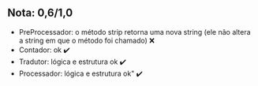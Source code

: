 ## Nota: 0,6/1,0

- PreProcessador: o método strip retorna uma nova string (ele não altera a string em que o método foi chamado) ❌
- Contador: ok ✔️
- Tradutor: lógica e estrutura ok ✔️
- Processador: lógica e estrutura ok" ✔️